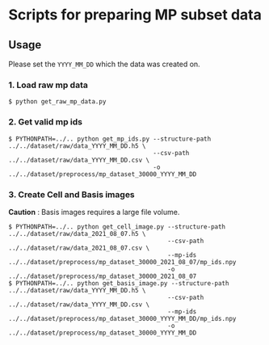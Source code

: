 # Scripts for preparing MP subset data

## Usage

Please set the `YYYY_MM_DD` which the data was created on.

### 1. Load raw mp data

```
$ python get_raw_mp_data.py
```

### 2. Get valid mp ids

```
$ PYTHONPATH=../.. python get_mp_ids.py --structure-path ../../dataset/raw/data_YYYY_MM_DD.h5 \
                                        --csv-path ../../dataset/raw/data_YYYY_MM_DD.csv \
                                        -o ../../dataset/preprocess/mp_dataset_30000_YYYY_MM_DD
```

### 3. Create Cell and Basis images

**Caution** : Basis images requires a large file volume.

```
$ PYTHONPATH=../.. python get_cell_image.py --structure-path ../../dataset/raw/data_2021_08_07.h5 \
                                            --csv-path ../../dataset/raw/data_2021_08_07.csv \
                                            --mp-ids ../../dataset/preprocess/mp_dataset_30000_2021_08_07/mp_ids.npy
                                            -o ../../dataset/preprocess/mp_dataset_30000_2021_08_07
$ PYTHONPATH=../.. python get_basis_image.py --structure-path ../../dataset/raw/data_YYYY_MM_DD.h5 \
                                            --csv-path ../../dataset/raw/data_YYYY_MM_DD.csv \
                                            --mp-ids ../../dataset/preprocess/mp_dataset_30000_YYYY_MM_DD/mp_ids.npy
                                            -o ../../dataset/preprocess/mp_dataset_30000_YYYY_MM_DD
```
